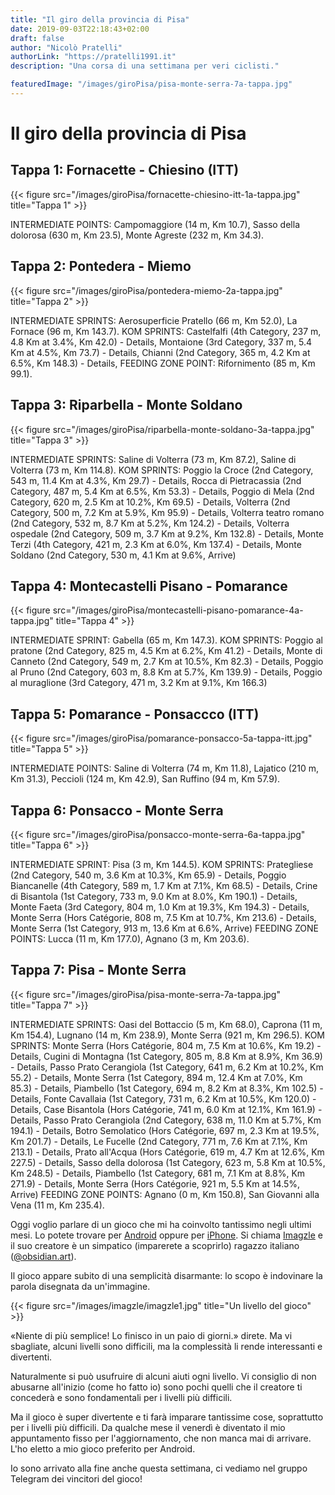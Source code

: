 ```yaml
---
title: "Il giro della provincia di Pisa"
date: 2019-09-03T22:18:43+02:00
draft: false
author: "Nicolò Pratelli"
authorLink: "https://pratelli1991.it"
description: "Una corsa di una settimana per veri ciclisti."

featuredImage: "/images/giroPisa/pisa-monte-serra-7a-tappa.jpg"
---
```


# Il giro della provincia di Pisa

## Tappa 1: Fornacette - Chiesino (ITT)

{{< figure src="/images/giroPisa/fornacette-chiesino-itt-1a-tappa.jpg" title="Tappa 1" >}}

INTERMEDIATE POINTS: Campomaggiore (14 m, Km 10.7), Sasso della dolorosa (630 m, Km 23.5), Monte Agreste (232 m, Km 34.3).

## Tappa 2: Pontedera - Miemo

{{< figure src="/images/giroPisa/pontedera-miemo-2a-tappa.jpg" title="Tappa 2" >}}

INTERMEDIATE SPRINTS: Aerosuperficie Pratello (66 m, Km 52.0), La Fornace (96 m, Km 143.7).
KOM SPRINTS: Castelfalfi (4th Category, 237 m, 4.8 Km at 3.4%, Km 42.0) - Details, Montaione (3rd Category, 337 m, 5.4 Km at 4.5%, Km 73.7) - Details, Chianni (2nd Category, 365 m, 4.2 Km at 6.5%, Km 148.3) - Details,
FEEDING ZONE POINT: Rifornimento (85 m, Km 99.1).

## Tappa 3: Riparbella - Monte Soldano

{{< figure src="/images/giroPisa/riparbella-monte-soldano-3a-tappa.jpg" title="Tappa 3" >}}

INTERMEDIATE SPRINTS: Saline di Volterra (73 m, Km 87.2), Saline di Volterra (73 m, Km 114.8).
KOM SPRINTS: Poggio la Croce (2nd Category, 543 m, 11.4 Km at 4.3%, Km 29.7) - Details, Rocca di Pietracassia (2nd Category, 487 m, 5.4 Km at 6.5%, Km 53.3) - Details, Poggio di Mela (2nd Category, 620 m, 2.5 Km at 10.2%, Km 69.5) - Details, Volterra (2nd Category, 500 m, 7.2 Km at 5.9%, Km 95.9) - Details, Volterra teatro romano (2nd Category, 532 m, 8.7 Km at 5.2%, Km 124.2) - Details, Volterra ospedale (2nd Category, 509 m, 3.7 Km at 9.2%, Km 132.8) - Details, Monte Terzi (4th Category, 421 m, 2.3 Km at 6.0%, Km 137.4) - Details, Monte Soldano (2nd Category, 530 m, 4.1 Km at 9.6%, Arrive) 

## Tappa 4: Montecastelli Pisano - Pomarance

{{< figure src="/images/giroPisa/montecastelli-pisano-pomarance-4a-tappa.jpg" title="Tappa 4" >}}

INTERMEDIATE SPRINT: Gabella (65 m, Km 147.3).
KOM SPRINTS: Poggio al pratone (2nd Category, 825 m, 4.5 Km at 6.2%, Km 41.2) - Details, Monte di Canneto (2nd Category, 549 m, 2.7 Km at 10.5%, Km 82.3) - Details, Poggio al Pruno (2nd Category, 603 m, 8.8 Km at 5.7%, Km 139.9) - Details, Poggio al muraglione (3rd Category, 471 m, 3.2 Km at 9.1%, Km 166.3) 

## Tappa 5: Pomarance - Ponsaccco (ITT)

{{< figure src="/images/giroPisa/pomarance-ponsacco-5a-tappa-itt.jpg" title="Tappa 5" >}}

INTERMEDIATE POINTS: Saline di Volterra (74 m, Km 11.8), Lajatico (210 m, Km 31.3), Peccioli (124 m, Km 42.9), San Ruffino (94 m, Km 57.9).

## Tappa 6: Ponsacco - Monte Serra

{{< figure src="/images/giroPisa/ponsacco-monte-serra-6a-tappa.jpg" title="Tappa 6" >}}

INTERMEDIATE SPRINT: Pisa (3 m, Km 144.5).
KOM SPRINTS: Prategliese (2nd Category, 540 m, 3.6 Km at 10.3%, Km 65.9) - Details, Poggio Biancanelle (4th Category, 589 m, 1.7 Km at 7.1%, Km 68.5) - Details, Crine di Bisantola (1st Category, 733 m, 9.0 Km at 8.0%, Km 190.1) - Details, Monte Faeta (3rd Category, 804 m, 1.0 Km at 19.3%, Km 194.3) - Details, Monte Serra (Hors Catégorie, 808 m, 7.5 Km at 10.7%, Km 213.6) - Details, Monte Serra (1st Category, 913 m, 13.6 Km at 6.6%, Arrive)
FEEDING ZONE POINTS: Lucca (11 m, Km 177.0), Agnano (3 m, Km 203.6).

## Tappa 7: Pisa - Monte Serra

{{< figure src="/images/giroPisa/pisa-monte-serra-7a-tappa.jpg" title="Tappa 7" >}}

INTERMEDIATE SPRINTS: Oasi del Bottaccio (5 m, Km 68.0), Caprona (11 m, Km 154.4), Lugnano (14 m, Km 238.9), Monte Serra (921 m, Km 296.5).
KOM SPRINTS: Monte Serra (Hors Catégorie, 804 m, 7.5 Km at 10.6%, Km 19.2) - Details, Cugini di Montagna (1st Category, 805 m, 8.8 Km at 8.9%, Km 36.9) - Details, Passo Prato Cerangiola (1st Category, 641 m, 6.2 Km at 10.2%, Km 55.2) - Details, Monte Serra (1st Category, 894 m, 12.4 Km at 7.0%, Km 85.3) - Details, Piambello (1st Category, 694 m, 8.2 Km at 8.3%, Km 102.5) - Details, Fonte Cavallaia (1st Category, 731 m, 6.2 Km at 10.5%, Km 120.0) - Details, Case Bisantola (Hors Catégorie, 741 m, 6.0 Km at 12.1%, Km 161.9) - Details, Passo Prato Cerangiola (2nd Category, 638 m, 11.0 Km at 5.7%, Km 194.1) - Details, Botro Semolatico (Hors Catégorie, 697 m, 2.3 Km at 19.5%, Km 201.7) - Details, Le Fucelle (2nd Category, 771 m, 7.6 Km at 7.1%, Km 213.1) - Details, Prato all'Acqua (Hors Catégorie, 619 m, 4.7 Km at 12.6%, Km 227.5) - Details, Sasso della dolorosa (1st Category, 623 m, 5.8 Km at 10.5%, Km 248.5) - Details, Piambello (1st Category, 681 m, 7.1 Km at 8.8%, Km 271.9) - Details, Monte Serra (Hors Catégorie, 921 m, 5.5 Km at 14.5%, Arrive)
FEEDING ZONE POINTS: Agnano (0 m, Km 150.8), San Giovanni alla Vena (11 m, Km 235.4).






Oggi voglio parlare di un gioco che mi ha coinvolto tantissimo negli ultimi mesi. Lo potete trovare per [Android](https://play.google.com/store/apps/details?id=com.imagzle&hl=it) oppure per [iPhone](https://apps.apple.com/it/app/imagzle/id1447476948). Si chiama [Imagzle](http://www.imagzle.com/) e il suo creatore è un simpatico (imparerete a scoprirlo) ragazzo italiano ([@obsidian.art](https://www.instagram.com/obsidian.art/)).

Il gioco appare subito di una semplicità disarmante: lo scopo è indovinare la parola disegnata da un'immagine.

{{< figure src="/images/imagzle/imagzle1.jpg" title="Un livello del gioco" >}}

«Niente di più semplice! Lo finisco in un paio di giorni.» direte. Ma vi sbagliate, alcuni livelli sono difficili, ma la complessità li rende interessanti e divertenti.

Naturalmente si può usufruire di alcuni aiuti ogni livello. Vi consiglio di non abusarne all'inizio (come ho fatto io) sono pochi quelli che il creatore ti concederà e sono fondamentali per i livelli più difficili.

Ma il gioco è super divertente e ti farà imparare tantissime cose, soprattutto per i livelli più difficili. Da qualche mese il venerdì è diventato il mio appuntamento fisso per l'aggiornamento, che non manca mai di arrivare. L'ho eletto a mio gioco preferito per Android.

Io sono arrivato alla fine anche questa settimana, ci vediamo nel gruppo Telegram dei vincitori del gioco!